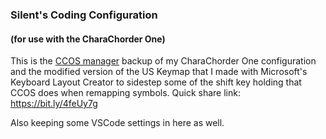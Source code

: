 ### Silent's Coding Configuration

#### (for use with the CharaChorder One)

This is the [CCOS manager](https://manager.charachorder.com/config/layout/) backup of my CharaChorder One configuration and the modified version of the US Keymap that I made with Microsoft's Keyboard Layout Creator to sidestep some of the shift key holding that CCOS does when remapping symbols. Quick share link: https://bit.ly/4feUy7g

Also keeping some VSCode settings in here as well.
